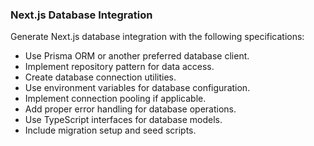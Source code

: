### Next.js Database Integration

Generate Next.js database integration with the following specifications:
- Use Prisma ORM or another preferred database client.
- Implement repository pattern for data access.
- Create database connection utilities.
- Use environment variables for database configuration.
- Implement connection pooling if applicable.
- Add proper error handling for database operations.
- Use TypeScript interfaces for database models.
- Include migration setup and seed scripts.